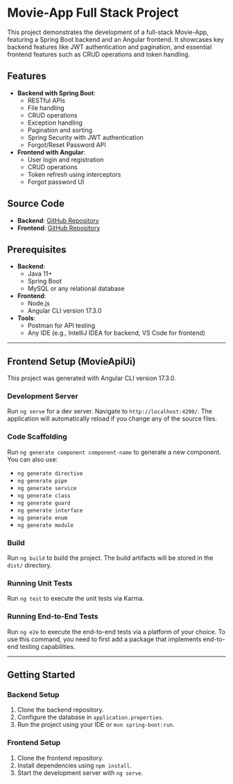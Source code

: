 # Movie-App Full Stack Project

This project demonstrates the development of a full-stack Movie-App, featuring a Spring Boot backend and an Angular frontend. It showcases key backend features like JWT authentication and pagination, and essential frontend features such as CRUD operations and token handling.

## Features

- **Backend with Spring Boot**:
  - RESTful APIs
  - File handling
  - CRUD operations
  - Exception handling
  - Pagination and sorting
  - Spring Security with JWT authentication
  - Forgot/Reset Password API
- **Frontend with Angular**:
  - User login and registration
  - CRUD operations
  - Token refresh using interceptors
  - Forgot password UI

## Source Code

- **Backend**: [GitHub Repository](https://github.com/riasat97/movieAPI-backend)
- **Frontend**: [GitHub Repository](https://github.com/riasat97/movieAPI-frontend)

## Prerequisites

- **Backend**:
  - Java 11+
  - Spring Boot
  - MySQL or any relational database
- **Frontend**:
  - Node.js
  - Angular CLI version 17.3.0
- **Tools**:
  - Postman for API testing
  - Any IDE (e.g., IntelliJ IDEA for backend, VS Code for frontend)

---

## Frontend Setup (MovieApiUi)

This project was generated with Angular CLI version 17.3.0.

### Development Server

Run `ng serve` for a dev server. Navigate to `http://localhost:4200/`. The application will automatically reload if you change any of the source files.

### Code Scaffolding

Run `ng generate component component-name` to generate a new component. You can also use:

- `ng generate directive`
- `ng generate pipe`
- `ng generate service`
- `ng generate class`
- `ng generate guard`
- `ng generate interface`
- `ng generate enum`
- `ng generate module`

### Build

Run `ng build` to build the project. The build artifacts will be stored in the `dist/` directory.

### Running Unit Tests

Run `ng test` to execute the unit tests via Karma.

### Running End-to-End Tests

Run `ng e2e` to execute the end-to-end tests via a platform of your choice. To use this command, you need to first add a package that implements end-to-end testing capabilities.

---

## Getting Started

### Backend Setup

1. Clone the backend repository.
2. Configure the database in `application.properties`.
3. Run the project using your IDE or `mvn spring-boot:run`.

### Frontend Setup

1. Clone the frontend repository.
2. Install dependencies using `npm install`.
3. Start the development server with `ng serve`.
